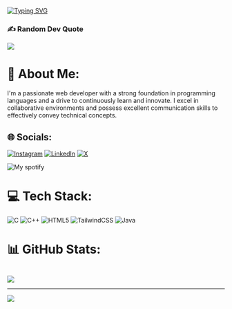 [![Typing SVG](https://readme-typing-svg.demolab.com?font=Playfair+Display+SC&weight=900&size=25&letterSpacing=1&duration=2500&pause=5000&color=009FF7&width=435&lines=Welcome+to+my+Github+Profile)](https://git.io/typing-svg)

### ✍️ Random Dev Quote
![](https://quotes-github-readme.vercel.app/api?type=vetical&theme=radical)

# 💫 About Me:
I'm a passionate web developer with a strong foundation in programming languages and a drive to continuously learn and innovate. I excel in collaborative environments and possess excellent communication skills to effectively convey technical concepts.

## 🌐 Socials:
[![Instagram](https://img.shields.io/badge/Instagram-%23E4405F.svg?logo=Instagram&logoColor=white)](https://www.instagram.com/sumanthdl.20) [![LinkedIn](https://img.shields.io/badge/LinkedIn-%230077B5.svg?logo=linkedin&logoColor=white)](https://www.linkedin.com/in/sumanth-dl-79819a291/) [![X](https://img.shields.io/badge/X-black.svg?logo=X&logoColor=white)](https://x.com/sumanth_dl) 

![My spotify](https://spotify-recently-played-readme.vercel.app/api?user=31aryoific454sghcjm22k4dmjq4)

# 💻 Tech Stack:
![C](https://img.shields.io/badge/c-%2300599C.svg?style=flat&logo=c&logoColor=white) ![C++](https://img.shields.io/badge/c++-%2300599C.svg?style=flat&logo=c%2B%2B&logoColor=white) ![HTML5](https://img.shields.io/badge/html5-%23E34F26.svg?style=flat&logo=html5&logoColor=white) ![TailwindCSS](https://img.shields.io/badge/tailwindcss-%2338B2AC.svg?style=flat&logo=tailwind-css&logoColor=white) ![Java](https://img.shields.io/badge/java-%23ED8B00.svg?style=flat&logo=openjdk&logoColor=white)
# 📊 GitHub Stats:
![]()

![](https://github-readme-stats.vercel.app/api?username=ZeusDL&theme=github_dark&hide_border=false&include_all_commits=false&count_private=false)

---
[![](https://visitcount.itsvg.in/api?id=ZeusDL&icon=0&color=0)](https://visitcount.itsvg.in)

